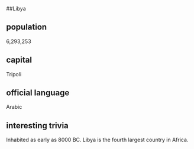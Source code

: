 ##Libya
## population

6,293,253


## capital
Tripoli
 
## official language
Arabic

## interesting trivia

Inhabited as early as 8000 BC.
Libya is the fourth largest country in Africa.
